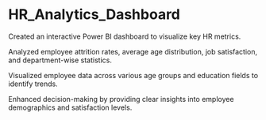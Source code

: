 # HR_Analytics_Dashboard

Created an interactive Power BI dashboard to visualize key HR metrics.

Analyzed employee attrition rates, average age distribution, job satisfaction, and department-wise statistics.

Visualized employee data across various age groups and education fields to identify trends.

Enhanced decision-making by providing clear insights into employee demographics and satisfaction levels.

